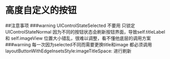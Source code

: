 # 高度自定义的按钮

##注意事项
###warning UIControlStateSelected 不要用 只锁定 UIControlStateNormal 因为不同的按钮状态会刷新按钮界面，导致self.titleLabel 和 self.imageView 位置大小错乱，很难以调整，看不懂他底层的调用方案
###warning 每一次因为selected不同而需要更换title和image 都必须调用layoutButtonWithEdgeInsetsStyle:imageTitleSpace: 进行刷新


